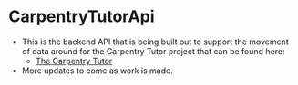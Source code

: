 # CarpentryTutorApi

- This is the backend API that is being built out to support the movement of data around for the Carpentry Tutor project that can be found here:
  - [The Carpentry Tutor](github.com/KaminFay/The-Carpentry-Tutor)
- More updates to come as work is made.
